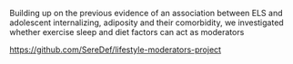 Building up on the previous evidence of an association between ELS and adolescent internalizing, adiposity and their comorbidity, we investigated whether exercise sleep and diet factors can act as moderators

https://github.com/SereDef/lifestyle-moderators-project
